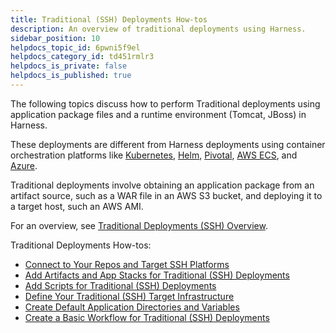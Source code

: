 ```yaml
---
title: Traditional (SSH) Deployments How-tos
description: An overview of traditional deployments using Harness.
sidebar_position: 10
helpdocs_topic_id: 6pwni5f9el
helpdocs_category_id: td451rmlr3
helpdocs_is_private: false
helpdocs_is_published: true
---
```


The following topics discuss how to perform Traditional deployments using application package files and a runtime environment (Tomcat, JBoss) in Harness.

These deployments are different from Harness deployments using container orchestration platforms like [Kubernetes](/article/7in9z2boh6-kubernetes-quickstart), [Helm](/article/2aaevhygep-helm-quickstart), [Pivotal](/article/hy819vmsux-pivotal-cloud-foundry-quickstart), [AWS ECS](/article/j39azkrevm-aws-ecs-deployments), and [Azure](/article/kiuft72fr5-azure-deployments-overview).

Traditional deployments involve obtaining an application package from an artifact source, such as a WAR file in an AWS S3 bucket, and deploying it to a target host, such an AWS AMI.

For an overview, see [Traditional Deployments (SSH) Overview](/article/aig5tw1zvo-traditional-deployments-ssh-overview).

Traditional Deployments How-tos:

* [Connect to Your Repos and Target SSH Platforms](/article/mk5pjqyugc-connect-to-your-target-ssh-platform)
* [Add Artifacts and App Stacks for Traditional (SSH) Deployments](/article/umpe4zfnac-add-artifacts-for-ssh-deployments)
* [Add Scripts for Traditional (SSH) Deployments](/article/ih779z9kb6-add-deployment-specs-for-traditional-ssh-deployments)
* [Define Your Traditional (SSH) Target Infrastructure](/article/5qh02lv090-define-your-traditional-ssh-target-infrastructure)
* [Create Default Application Directories and Variables](/article/lgg12f0yry-set-default-application-directories-as-variables)
* [Create a Basic Workflow for Traditional (SSH) Deployments](/article/8zff5k2frj-create-a-basic-workflow-for-traditional-ssh-deployments)

